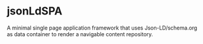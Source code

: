 # jsonLdSPA
A minimal single page application framework that uses Json-LD/schema.org as data container to render a navigable content repository.
